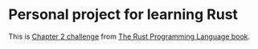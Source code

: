 # Personal project for learning Rust

This is [Chapter 2 challenge](https://doc.rust-lang.org/book/ch02-00-guessing-game-tutorial.html) from [The Rust Programming Language book](https://doc.rust-lang.org/book/title-page.html).

